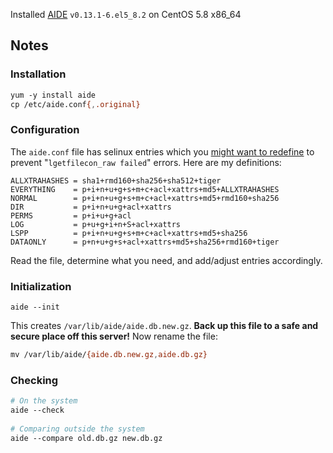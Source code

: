 Installed [AIDE](http://aide.sourceforge.net/) `v0.13.1-6.el5_8.2` 
on CentOS 5.8 x86\_64

Notes
-----

### Installation

```bash
yum -y install aide  
cp /etc/aide.conf{,.original}
```

### Configuration

The `aide.conf` file has selinux entries which you [might want to
redefine](http://backdrift.org/how-to-fix-aide-lgetfilecon_raw-failed-for-no-data-available-errors?utm_source=feedburner&utm_medium=feed&utm_campaign=Feed%3A+Backdrift+%28Backdrift%29)
to prevent "`lgetfilecon_raw failed`" errors. Here are my definitions:

    ALLXTRAHASHES = sha1+rmd160+sha256+sha512+tiger  
    EVERYTHING    = p+i+n+u+g+s+m+c+acl+xattrs+md5+ALLXTRAHASHES  
    NORMAL        = p+i+n+u+g+s+m+c+acl+xattrs+md5+rmd160+sha256  
    DIR           = p+i+n+u+g+acl+xattrs  
    PERMS         = p+i+u+g+acl  
    LOG           = p+u+g+i+n+S+acl+xattrs  
    LSPP          = p+i+n+u+g+s+m+c+acl+xattrs+md5+sha256  
    DATAONLY      = p+n+u+g+s+acl+xattrs+md5+sha256+rmd160+tiger

Read the file, determine what you need, and add/adjust entries
accordingly.

### Initialization

    aide --init

This creates `/var/lib/aide/aide.db.new.gz`. **Back up this file to a
safe and secure place off this server!** Now rename the file:

```bash
mv /var/lib/aide/{aide.db.new.gz,aide.db.gz}
```

### Checking

```bash
# On the system  
aide --check  
  
# Comparing outside the system  
aide --compare old.db.gz new.db.gz
```
